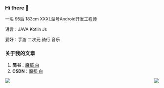 ### Hi there 👋

  一名 95后 183cm XXXL型号Android开发工程师
  
  语言：JAVA Kotlin Js
  
  
  爱好：手游 二次元 骑行 音乐

### 关于我的文章

1. **简书**：[魔都 白](https://www.jianshu.com/u/9bcda6e88ac9)
2. **CSDN**：[魔都 白](https://blog.csdn.net/qq_27948659)

<img align="left" src="https://github-readme-stats.vercel.app/api/top-langs/?username=yangmingchuan" />

<img align="right" src="![https://github-readme-stats.vercel.app/api?username=yangmingchuan&count_private=true&include_all_commits=true&layout=compact&bg_color=30,e96443,904e95&title_color=fff&text_color=fff](https://github-readme-stats.vercel.app/api?username=yangmingchuan&count_private=true&include_all_commits=true&layout=compact&bg_color=30,e96443,904e95&title_color=fff&text_color=fff)
" />



